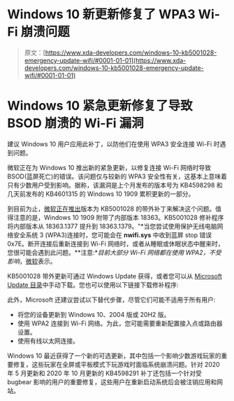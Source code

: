 # Windows 10 新更新修复了 WPA3 Wi-Fi 崩溃问题

> 原文：[https://www.xda-developers.com/windows-10-kb5001028-emergency-update-wifi/#0001-01-01](https://www.xda-developers.com/windows-10-kb5001028-emergency-update-wifi/#0001-01-01)

# Windows 10 紧急更新修复了导致 BSOD 崩溃的 Wi-Fi 漏洞

建议 Windows 10 用户应用此补丁，以防他们在使用 WPA3 安全连接 Wi-Fi 时遇到问题。

微软正在为 Windows 10 推出新的紧急更新，以修复连接 Wi-Fi 网络时导致 BSOD(蓝屏死亡)的错误。该问题仅与较新的 WPA3 安全性有关，这基本上意味着只有少数用户受到影响。据称，该漏洞是上个月发布的版本号为 KB4598298 和几天前发布的 KB4601315 的 Windows 10 1909 累积更新的一部分。

到目前为止，[微软正在推出](https://twitter.com/WindowsUpdate/status/1359925636723183617)版本为 KB5001028 的带外补丁来解决这个问题。值得注意的是，Windows 10 1909 附带了内部版本 18363。KB5001028 修补程序将内部版本从 18363.1377 提升到 18363.1379。"*当您尝试使用保护无线电脑网络安全系统 3 (WPA3)连接时，您可能会在 **nwifi.sys** 中收到蓝屏 stop 错误 0x7E。断开连接后重新连接到 Wi-Fi 网络时，或者从睡眠或休眠状态中醒来时，您很可能会遇到此问题。**注意:**目前大部分 Wi-Fi 网络都在使用 WPA2，不受影响*，[微软](https://docs.microsoft.com/en-us/windows/release-health/resolved-issues-windows-10-1909#1557msgdesc)表示。

KB5001028 带外更新可通过 Windows Update 获得，或者您可以从 [Microsoft Update 目录](https://www.catalog.update.microsoft.com/Search.aspx?q=KB5001028)中手动下载。您也可以使用以下链接下载修补程序:

此外，Microsoft 还建议尝试以下替代步骤，尽管它们可能不适用于所有用户:

*   将您的设备更新到 Windows 10、2004 版或 20H2 版。
*   使用 WPA2 连接到 Wi-Fi 网络。为此，您可能需要重新配置接入点或路由器设置。
*   使用有线以太网连接。

Windows 10 最近获得了一个新的可选更新，其中包括一个影响少数游戏玩家的重要修复，这些玩家在全屏或平板模式下玩游戏时面临系统崩溃问题。针对 2020 年 5 月更新和 2020 年 10 月更新的 KB4598291 补丁还包括一个针对受 bugbear 影响的用户的重要修复，这些用户在重新启动系统后会被注销应用和网站。